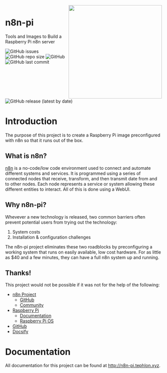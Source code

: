 <img align="right" width="300" height="300" src="https://robohash.org/n8n-pi">

# n8n-pi
 Tools and Images to Build a Raspberry Pi n8n server

 ![GitHub issues](https://img.shields.io/github/issues-raw/TephlonDude/n8n-pi) ![GitHub repo size](https://img.shields.io/github/repo-size/TephlonDude/n8n-pi) ![GitHub](https://img.shields.io/github/license/TephlonDude/n8n-pi) ![GitHub last commit](https://img.shields.io/github/last-commit/TephlonDude/n8n-pi) ![GitHub release (latest by date)](https://img.shields.io/github/v/release/TephlonDude/n8n-pi)

# Introduction
The purpose of this project is to create a Raspberry Pi image preconfigured with n8n so that it runs out of the box.

## What is n8n?
[n8n](https://n8n.io) is a no-code/low code environment used to connect and automate different systems and services. It is programmed using a series of connected nodes that receive, transform, and then transmit date from and to other nodes. Each node represents a service or system allowing these different entities to interact. All of this is done using a WebUI.

## Why n8n-pi?
Whevever a new technology is released, two common barriers often prevent potential users from trying out the technology:
1. System costs
1. Installation & configuration challenges

The n8n-pi project eliminates these two roadblocks by preconfiguring a working system that runs on easily available, low cost hardware. For as little as $40 and a few minutes, they can have a full n8n system up and running.

## Thanks!
This project would not be possible if it was not for the help of the following:
* [n8n Project](https://n8n.io/)
    * [GitHub](https://github.com/n8n-io/n8n)
    * [Community](https://community.n8n.io/)
* [Raspberry Pi](https://www.raspberrypi.org/)
    * [Documentation](https://www.raspberrypi.org/documentation/)
    * [Raspberry Pi OS](https://www.raspberrypi.org/downloads/raspbian/)
* [GitHub](https://github.com/)
* [Docsify](https://docsify.js.org/)

# Documentation
All documentation for this project can be found at http://n8n-pi.tephlon.xyz.
